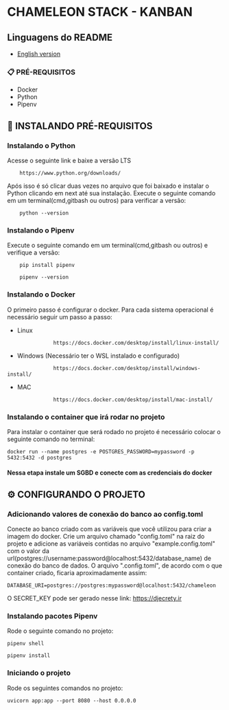 # CHAMELEON STACK - KANBAN

## Linguagens do README
- [English version](README.md)

### 📋 PRÉ-REQUISITOS

- Docker
- Python
- Pipenv

## 🔧 INSTALANDO PRÉ-REQUISITOS

### Instalando o Python

Acesse o seguinte link e baixe a versão LTS

```
    https://www.python.org/downloads/
```

Após isso é só clicar duas vezes no arquivo que foi baixado e instalar o Python clicando em next até sua instalação. Execute o seguinte comando em um terminal(cmd,gitbash ou outros) para verificar a versão:

```
    python --version
```

### Instalando o Pipenv

Execute o seguinte comando em um terminal(cmd,gitbash ou outros) e verifique a versão:

```
    pip install pipenv
```

```
    pipenv --version
```

### Instalando o Docker

O primeiro passo é configurar o docker. Para cada sistema operacional é necessário seguir um passo a passo:

- Linux

```
               https://docs.docker.com/desktop/install/linux-install/
```

- Windows (Necessário ter o WSL instalado e configurado)

```
               https://docs.docker.com/desktop/install/windows-install/
```

- MAC

```
               https://docs.docker.com/desktop/install/mac-install/
```

### Instalando o container que irá rodar no projeto

Para instalar o container que será rodado no projeto é necessário colocar o seguinte comando no terminal:

```
docker run --name postgres -e POSTGRES_PASSWORD=mypassword -p 5432:5432 -d postgres
```

#### Nessa etapa instale um SGBD e conecte com as credenciais do docker

## ⚙️ CONFIGURANDO O PROJETO

### Adicionando valores de conexão do banco ao config.toml

Conecte ao banco criado com as variáveis que você utilizou para criar a imagem do docker.
Crie um arquivo chamado "config.toml" na raiz do projeto e adicione as variáveis contidas no arquivo "example.config.toml" com o valor da url(postgres://username:password@localhost:5432/database_name) de conexão do banco de dados. O arquivo ".config.toml", de acordo com o que container criado, ficaria aproximadamente assim:

```
DATABASE_URI=postgres://postgres:mypassword@localhost:5432/chameleon
```

O SECRET_KEY pode ser gerado nesse link: https://djecrety.ir

### Instalando pacotes Pipenv

Rode o seguinte comando no projeto:

```
pipenv shell 
```

```
pipenv install 
```

### Iniciando o projeto

Rode os seguintes comandos no projeto:

```
uvicorn app:app --port 8080 --host 0.0.0.0
```
